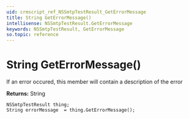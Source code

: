 ```yaml
---
uid: crmscript_ref_NSSmtpTestResult_GetErrorMessage
title: String GetErrorMessage()
intellisense: NSSmtpTestResult.GetErrorMessage
keywords: NSSmtpTestResult, GetErrorMessage
so.topic: reference
---
```


# String GetErrorMessage()

If an error occured, this member will contain a description of the error

**Returns:** String

```crmscript
NSSmtpTestResult thing;
String errorMessage  = thing.GetErrorMessage();
```

